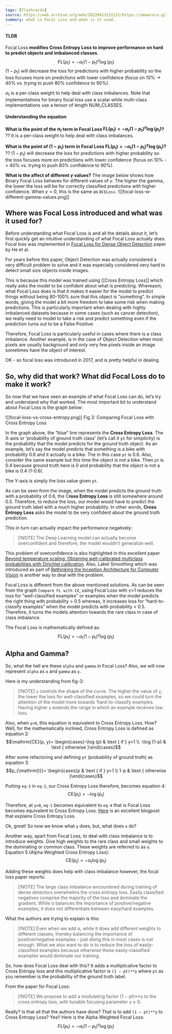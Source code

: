 ```yaml
---
tags: [flashcards]
source: https://web.archive.org/web/20220413131232/https://amaarora.github.io/2020/06/29/FocalLoss.html
summary: what is Focal Loss and when is it used.
---
```


#### TLDR
Focal Loss **modifies Cross Entropy Loss to improve performance on hard to predict objects and imbalanced classes**.
$$\mathrm{FL}\left(p_{\mathrm{t}}\right)=-\alpha_{\mathrm{t}}\left(1-p_{\mathrm{t}}\right)^\gamma \log \left(p_{\mathrm{t}}\right)$$
$(1-p_{\mathrm{t}})$ will decrease the loss for predictions with higher probability so the loss focuses more on predictions with lower confidence (focus on 10% -> 40% vs. trying to push 80% confidence to 90%).

$\alpha_{\mathrm{t}}$ is a per-class weight to help deal with class imbalances. Note that implementations for binary focal loss use a scalar while multi-class implementations use a tensor of length NUM_CLASSES.

#### Understanding the equation
**What is the point of the $\alpha_t$ term in Focal Loss $\mathrm{FL}\left(p_{\mathrm{t}}\right)=-\alpha_{\mathrm{t}}\left(1-p_{\mathrm{t}}\right)^\gamma \log \left(p_{\mathrm{t}}\right)$?**
??
It is a per-class weight to help deal with class imbalances.
<!--SR:!2025-07-25,776,330-->

**What is the point of $(1-p_{\mathrm{t}})$ term in Focal Loss $\mathrm{FL}\left(p_{\mathrm{t}}\right)=-\alpha_{\mathrm{t}}\left(1-p_{\mathrm{t}}\right)^\gamma \log \left(p_{\mathrm{t}}\right)$?**
??
$(1-p_{\mathrm{t}})$ will decrease the loss for predictions with higher probability so the loss focuses more on predictions with lower confidence (focus on 10% -> 40% vs. trying to push 80% confidence to 90%).
<!--SR:!2024-02-19,135,290-->

**What is the affect of different $\gamma$ values?**
The image below shows how Binary Focal Loss behaves for different values of $\gamma$. The higher the gamma, the lower the loss will be for correctly classified predictions with higher confidence. When $\gamma = 0$, this is the same as `BCELoss`.
![[focal-loss-w-different-gamma-values.png]]

## Where was Focal Loss introduced and what was it used for?

Before understanding what Focal Loss is and all the details about it, let’s first quickly get an intuitive understanding of what Focal Loss actually does. Focal loss was implemented in [Focal Loss for Dense Object Detection](https://arxiv.org/abs/1708.02002) paper by He et al.

For years before this paper, Object Detection was actually considered a very difficult problem to solve and it was especially considered very hard to detect small size objects inside images. 

This is because this model was trained using [[Cross Entropy Loss]] which really asks the model to be confident about what is predicting. Whereasm, what Focal Loss does is that it makes it easier for the model to predict things without being 80-100% sure that this object is “something”. In simple words, giving the model a bit more freedom to take some risk when making predictions. This is particularly important when dealing with highly imbalanced datasets because in some cases (such as cancer detection), we really need to model to take a risk and predict something even if the prediction turns out to be a False Positive.

Therefore, Focal Loss is particularly useful in cases where there is a class imbalance. Another example, is in the case of Object Detection when most pixels are usually background and only very few pixels inside an image sometimes have the object of interest.

OK - so focal loss was introduced in 2017, and is pretty helpful in dealing 

## So, why did that work? What did Focal Loss do to make it work?
So now that we have seen an example of what Focal Loss can do, let’s try and understand why that worked. The most important bit to understand about Focal Loss is the graph below:

![[focal-loss-vs-cross-entropy.png]]
Fig 3: Comparing Focal Loss with Cross Entropy Loss

In the graph above, the “blue” line represents the **Cross Entropy Loss**. The X-axis or ‘probability of ground truth class’ (let’s call it `pt` for simplicity) is the probability that the model predicts for the ground truth object. As an example, let’s say the model predicts that something is a bike with probability 0.6 and it actually is a bike. The in this case `pt` is 0.6. Also, consider the same example but this time the object is not a bike. Then `pt` is 0.4 because ground truth here is 0 and probability that the object is not a bike is 0.4 (1-0.6).

The Y-axis is simply the loss value given `pt`.

As can be seen from the image, when the model predicts the ground truth with a probability of 0.6, the C**ross Entropy Loss** is still somewhere around 0.5. Therefore, to reduce the loss, our model would have to predict the ground truth label with a much higher probability. In other words, **Cross Entropy Loss** asks the model to be very confident about the ground truth prediction.

This in turn can actually impact the performance negatively:

> [!NOTE] The Deep Learning model can actually become overconfident and therefore, the model wouldn’t generalize well.

This problem of overconfidence is also highlighted in this excellent paper [Beyond temperature scaling: Obtaining well-calibrated multiclass probabilities with Dirichlet calibration](https://arxiv.org/abs/1910.12656). Also, Label Smoothing which was introduced as part of [Rethinking the Inception Architecture for Computer Vision](https://arxiv.org/abs/1512.00567) is another way to deal with the problem.

Focal Loss is different from the above mentioned solutions. As can be seen from the graph `Compare FL with CE`, using Focal Loss with γ>1 reduces the loss for “well-classified examples” or examples when the model predicts the right thing with probability > 0.5 whereas, it increases loss for “hard-to-classify examples” when the model predicts with probability < 0.5. Therefore, it turns the models attention towards the rare class in case of class imbalance.

The Focal Loss is mathematically defined as:
$$\mathrm{FL}\left(p_{\mathrm{t}}\right)=-\alpha_{\mathrm{t}}\left(1-p_{\mathrm{t}}\right)^\gamma \log \left(p_{\mathrm{t}}\right)$$

## Alpha and Gamma?

So, what the hell are these `alpha` and `gamma` in Focal Loss? Also, we will now represent `alpha` as `α` and `gamma` as `γ`.

Here is my understanding from fig-3:

> [!NOTE] `γ` controls the shape of the curve. The higher the value of `γ`, the lower the loss for well-classified examples, so we could turn the attention of the model more towards ‘hard-to-classify examples. Having higher `γ` extends the range in which an example receives low loss.

Also, when `γ=0`, this equation is equivalent to Cross Entropy Loss. How? Well, for the mathematically inclined, Cross Entropy Loss is defined as equation 2:
$$\mathrm{CE}(p, y)= \begin{cases}-\log (p) & \text { if } y=1 \\ -\log (1-p) & \text { otherwise }\end{cases}$$

After some refactoring and defining `pt` (probability of ground truth) as equation 3:
$$p_{\mathrm{t}}= \begin{cases}p & \text { if } y=1 \\ 1-p & \text { otherwise }\end{cases}$$

Putting `eq-3` in `eq-2`, our Cross Entropy Loss therefore, becomes equation 4:
$$\mathrm{CE}\left(p_{\mathrm{t}}\right)=-\log \left(p_{\mathrm{t}}\right)$$

Therefore, at `γ=0`, `eq-1` becomes equivalent to `eq-4` that is Focal Loss becomes equivalent to Cross Entropy Loss. [Here](https://towardsdatascience.com/understanding-binary-cross-entropy-log-loss-a-visual-explanation-a3ac6025181a) is an excellent blogpost that explains Cross Entropy Loss.

Ok, great! So now we know what `γ` does, but, what does `α` do?

Another way, apart from Focal Loss, to deal with class imbalance is to introduce weights. Give high weights to the rare class and small weights to the dominating or common class. These weights are referred to as `α`. Equation 5 (Alpha Weighted Cross Entropy Loss):
$$\mathrm{CE}\left(p_{\mathrm{t}}\right)=-\alpha_{\mathrm{t}} \log \left(p_{\mathrm{t}}\right)$$

Adding these weights does help with class imbalance however, the focal loss paper reports:

> [!NOTE] The large class imbalance encountered during training of dense detectors overwhelms the cross entropy loss. Easily classified negatives comprise the majority of the loss and dominate the gradient. While α balances the importance of positive/negative examples, it does not differentiate between easy/hard examples.

What the authors are trying to explain is this:

> [!NOTE] Even when we add α, while it does add different weights to different classes, thereby balancing the importance of positive/negative examples - just doing this in most cases is not enough. What we also want to do is to reduce the loss of easily-classified examples because otherwise these easily-classified examples would dominate our training.

So, how does Focal Loss deal with this? It adds a multiplicative factor to Cross Entropy loss and this multiplicative factor is `(1 − pt)**γ` where `pt` as you remember is the probability of the ground truth label.

From the paper for Focal Loss:

> [!NOTE] We propose to add a modulating factor (1 − pt)\*\*γ to the cross entropy loss, with tunable focusing parameter γ ≥ 0.

Really? Is that all that the authors have done? That is to add `(1 − pt)**γ` to Cross Entropy Loss? Yes!! Here is the Alpha Weighted Focal Loss:
$$\mathrm{FL}\left(p_{\mathrm{t}}\right)=-\alpha_{\mathrm{t}}\left(1-p_{\mathrm{t}}\right)^\gamma \log \left(p_{\mathrm{t}}\right)$$
